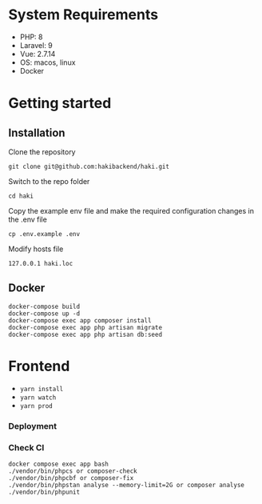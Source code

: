 # System Requirements
* PHP: 8
* Laravel: 9
* Vue: 2.7.14
* OS: macos, linux
* Docker

# Getting started

## Installation
Clone the repository

    git clone git@github.com:hakibackend/haki.git

Switch to the repo folder

    cd haki

Copy the example env file and make the required configuration changes in the .env file

    cp .env.example .env

Modify hosts file

    127.0.0.1 haki.loc

## Docker
    
    docker-compose build
    docker-compose up -d
    docker-compose exec app composer install
    docker-compose exec app php artisan migrate
    docker-compose exec app php artisan db:seed

# Frontend
- `yarn install`
- `yarn watch`
- `yarn prod`

### Deployment

### Check CI
    docker compose exec app bash
    ./vendor/bin/phpcs or composer-check
    ./vendor/bin/phpcbf or composer-fix
    ./vendor/bin/phpstan analyse --memory-limit=2G or composer analyse
    ./vendor/bin/phpunit
